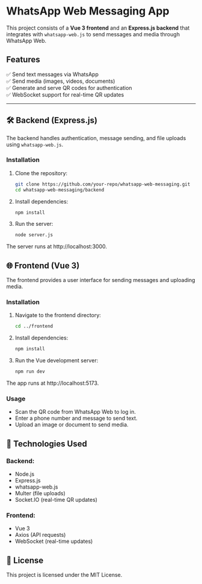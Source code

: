 # WhatsApp Web Messaging App

This project consists of a **Vue 3 frontend** and an **Express.js backend** that integrates with `whatsapp-web.js` to send messages and media through WhatsApp Web.

## Features

✅ Send text messages via WhatsApp  
✅ Send media (images, videos, documents)  
✅ Generate and serve QR codes for authentication  
✅ WebSocket support for real-time QR updates  

---

## 🛠 Backend (Express.js)

The backend handles authentication, message sending, and file uploads using `whatsapp-web.js`.

### Installation
1. Clone the repository:
   ```sh
   git clone https://github.com/your-repo/whatsapp-web-messaging.git
   cd whatsapp-web-messaging/backend
2. Install dependencies:
   ```sh
   npm install
3. Run the server:
   ```sh
   node server.js
The server runs at http://localhost:3000.

## 🌐 Frontend (Vue 3)
The frontend provides a user interface for sending messages and uploading media.

### Installation
1. Navigate to the frontend directory:
   ```sh
   cd ../frontend
2. Install dependencies:
   ```sh
   npm install
3. Run the Vue development server:
   ```sh
   npm run dev
The app runs at http://localhost:5173.

### Usage
- Scan the QR code from WhatsApp Web to log in.
- Enter a phone number and message to send text.
- Upload an image or document to send media.
  
## 📌 Technologies Used
### Backend:
  - Node.js
  - Express.js
  - whatsapp-web.js
  - Multer (file uploads)
  - Socket.IO (real-time QR updates)

### Frontend:
  - Vue 3
  - Axios (API requests)
  - WebSocket (real-time updates)

## 📜 License
This project is licensed under the MIT License.
